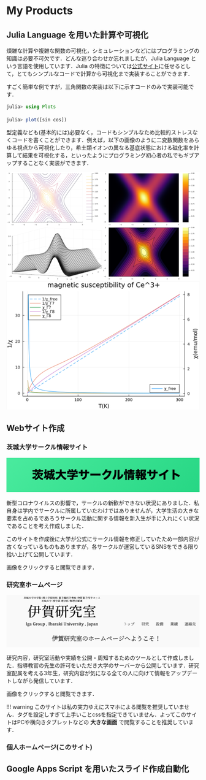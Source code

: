 # My Products

## Julia Language を用いた計算や可視化

煩雑な計算や複雑な関数の可視化，シミュレーションなどにはプログラミングの知識は必要不可欠です．どんな巡り合わせか忘れましたが，Julia Language という言語を使用しています．Julia の特徴については[公式サイト](https://julialang.org/)に任せるとして，とてもシンプルなコードで計算から可視化まで実装することができます．

すごく簡単な例ですが，三角関数の実装は以下に示すコードのみで実装可能です．

```julia
julia> using Plots

julia> plot([sin cos])
```

型定義なども(基本的には)必要なく，コードもシンプルなため比較的ストレスなくコードを書くことができます．例えば，以下の画像のように二変数関数をあらゆる視点から可視化したり，希土類イオンの異なる基底状態における磁化率を計算して結果を可視化する，といったようにプログラミング初心者の私でもギブアップすることなく実装ができます．

![](images/wf.png)
![](images/mag.png)


## Webサイト作成

### 茨城大学サークル情報サイト

[![サイトtop](images/web01.png)](https://mizutokadowaki0312.github.io/webpage_for_new_comers/)

新型コロナウイルスの影響で，サークルの新歓ができない状況にありました．私自身は学内でサークルに所属していたわけではありませんが，大学生活の大きな要素を占めるであろうサークル活動に関する情報を新入生が手に入れにくい状況であることを考え作成しました．


このサイトを作成後に大学が公式にサークル情報を修正していたため一部内容が古くなっているものもありますが，各サークルが運営しているSNSをできる限り拾い上げて公開しています．

画像をクリックすると閲覧できます．


### 研究室ホームページ

[![サイトtop](images/web02.png)](http://kondo-insulator.sci.ibaraki.ac.jp/)

研究内容，研究室活動や実績を公開・周知するためのツールとして作成しました．指導教官の先生の許可をいただき大学のサーバーから公開しています．研究室配属を考える3年生，研究内容が気になる全ての人に向けて情報をアップデートしながら発信しています．


画像をクリックすると閲覧できます．

!!! warning
    このサイトは私の実力ゆえにスマホによる閲覧を推奨していません．タグを設定しすぎて上手いことcssを指定できていません．よってこのサイトはPCや横向きタブレットなどの **大きな画面** で閲覧することを推奨しています．




### 個人ホームページ(このサイト)





## Google Apps Script を用いたスライド作成自動化